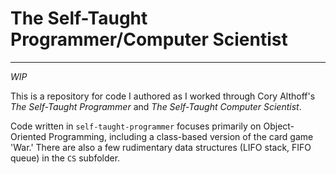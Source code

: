 # The Self-Taught Programmer/Computer Scientist

---

_WIP_

This is a repository for code I authored as I worked through Cory Althoff's _The Self-Taught Programmer_ and _The 
Self-Taught Computer Scientist_.

Code written in `self-taught-programmer` focuses primarily on Object-Oriented Programming, including a class-based 
version of the card game 'War.' There are also a few rudimentary data structures (LIFO stack, FIFO queue) in the `CS` 
subfolder.
